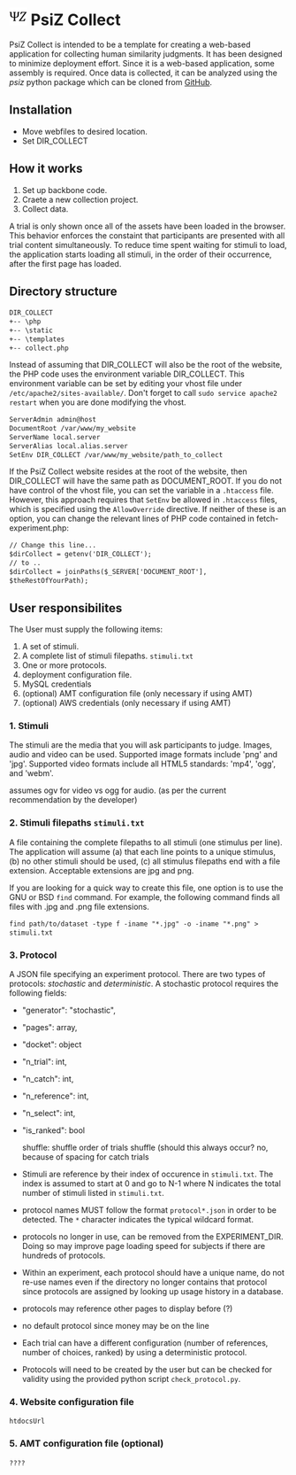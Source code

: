 # ![Alt](static/icon/favicon-32x32.png "PsiZ Logo") PsiZ Collect

PsiZ Collect is intended to be a template for creating a web-based application for collecting human similarity judgments. It has been designed to minimize deployment effort. Since it is a web-based application, some assembly is required. Once data is collected, it can be analyzed using the *psiz* python package which can be cloned from [GitHub](https://github.com/roads/psiz).

## Installation
<!-- TODO -->
 * Move webfiles to desired location.
 * Set DIR_COLLECT

## How it works
1. Set up backbone code.
2. Craete a new collection project.
3. Collect data.

A trial is only shown once all of the assets have been loaded in the browser. This behavior enforces the constaint that participants are presented with all trial content simultaneously. To reduce time spent waiting for stimuli to load, the application starts loading all stimuli, in the order of their occurrence, after the first page has loaded.

## Directory structure
```
DIR_COLLECT
+-- \php
+-- \static
+-- \templates
+-- collect.php
```

Instead of assuming that DIR_COLLECT will also be the root of the website, the PHP code uses the environment variable DIR_COLLECT. This environment variable can be set by editing your vhost file under `/etc/apache2/sites-available/`. Don't forget to call `sudo service apache2 restart` when you are done modifying the vhost.
```
ServerAdmin admin@host
DocumentRoot /var/www/my_website
ServerName local.server
ServerAlias local.alias.server
SetEnv DIR_COLLECT /var/www/my_website/path_to_collect
```
If the PsiZ Collect website resides at the root of the website, then DIR_COLLECT will have the same path as DOCUMENT_ROOT. If you do not have control of the vhost file, you can set the variable in a `.htaccess` file. However, this approach requires that `SetEnv` be allowed in `.htaccess` files, which is specified using the `AllowOverride` directive. If neither of these is an option, you can change the relevant lines of PHP code contained in fetch-experiment.php:
```
// Change this line...
$dirCollect = getenv('DIR_COLLECT');
// to ..
$dirCollect = joinPaths($_SERVER['DOCUMENT_ROOT'], $theRestOfYourPath);
```

## User responsibilites
The User must supply the following items:
1. A set of stimuli.
2. A complete list of stimuli filepaths. `stimuli.txt`
3. One or more protocols.
4. deployment configuration file.
5. MySQL credentials
6. (optional) AMT configuration file (only necessary if using AMT)
7. (optional) AWS credentials (only necessary if using AMT)

### 1. Stimuli
The stimuli are the media that you will ask participants to judge. Images, audio and video can be used. Supported image formats include 'png' and 'jpg'. Supported video formats include all HTML5 standards: 'mp4', 'ogg', and 'webm'.
<!-- TODO -->
assumes ogv for video vs ogg for audio. (as per the current recommendation by the developer)

### 2. Stimuli filepaths `stimuli.txt`
A file containing the complete filepaths to all stimuli (one stimulus per line). The application will assume (a) that each line points to a unique stimulus, (b) no other stimuli should be used, (c) all stimulus filepaths end with a file extension. Acceptable extensions are jpg and png.

If you are looking for a quick way to create this file, one option is to use the GNU or BSD `find` command. For example, the following command finds all files with .jpg and .png file extensions.

```
find path/to/dataset -type f -iname "*.jpg" -o -iname "*.png" > stimuli.txt
```

### 3. Protocol
A JSON file specifying an experiment protocol. There are two types of protocols: *stochastic* and *deterministic*. A stochastic protocol requires the following fields:
* "generator": "stochastic",
* "pages": array,
* "docket": object

* "n_trial": int,
* "n_catch": int,
* "n_reference": int,
* "n_select": int,
* "is_ranked": bool

    shuffle: shuffle order of trials
        shuffle (should this always occur? no, because of spacing for catch trials
* Stimuli are reference by their index of occurence in `stimuli.txt`. The index is assumed to start at 0 and go to N-1 where N indicates the total number of stimuli listed in `stimuli.txt`.
* protocol names MUST follow the format `protocol*.json` in order to be detected. The `*` character indicates the typical wildcard format.
* protocols no longer in use, can be removed from the EXPERIMENT_DIR. Doing so may
    improve page loading speed for subjects if there are hundreds of protocols.
* Within an experiment, each protocol should have a unique name, do not re-use
    names even if the directory no longer contains that protocol since protocols
    are assigned by looking up usage history in a database.
* protocols may reference other pages to display before (?)
* no default protocol since money may be on the line
* Each trial can have a different configuration (number of references, number of choices, ranked) by using a deterministic protocol.
* Protocols will need to be created by the user but can be checked for validity using the provided python script `check_protocol.py`.

### 4. Website configuration file
	htdocsUrl

### 5. AMT configuration file (optional)
	????